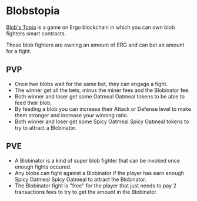 # Blobstopia

[Blob's Topia](https://www.blobs-topia.fun/) is a game on Ergo blockchain in which you can own blob fighters smart contracts.

Those blob fighters are owning an amount of ERG and can bet an amount for a fight.

## PVP

- Once two blobs wait for the same bet, they can engage a fight.
- The winner get all the bets, minus the miner fees and the Blobinator fee.
- Both winner and loser get some Oatmeal Oatmeal tokens to be able to feed their blob.
- By feeding a blob you can increase their Attack or Defense level to make them stronger and increase your winning ratio.
- Both winner and loser get some Spicy Oatmeal Spicy Oatmeal tokens to try to attract a Blobinator.

## PVE

- A Blobinator is a kind of super blob fighter that can be invoked once enough fights occured.
- Any blobs can fight against a Blobinator if the player has earn enough Spicy Oatmeal Spicy Oatmeal to attract the Blobinator.
- The Blobinator fight is "free" for the player that just needs to pay 2 transactions fees to try to get the amount in the Blobinator.
